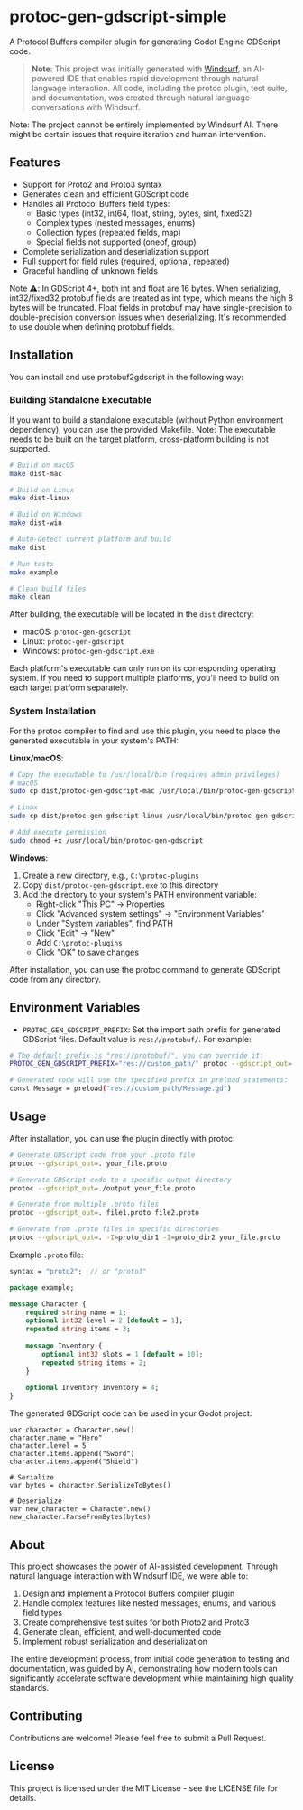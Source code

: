 # protoc-gen-gdscript-simple

A Protocol Buffers compiler plugin for generating Godot Engine GDScript code.

> **Note**: This project was initially generated with [Windsurf](https://codeium.com/windsurf), an AI-powered IDE that enables rapid development through natural language interaction. All code, including the protoc plugin, test suite, and documentation, was created through natural language conversations with Windsurf.

Note: The project cannot be entirely implemented by Windsurf AI. There might be certain issues that require iteration and human intervention.

## Features

- Support for Proto2 and Proto3 syntax
- Generates clean and efficient GDScript code
- Handles all Protocol Buffers field types:
  - Basic types (int32, int64, float, string, bytes, sint, fixed32)
  - Complex types (nested messages, enums)
  - Collection types (repeated fields, map)
  - Special fields not supported (oneof, group)
- Complete serialization and deserialization support
- Full support for field rules (required, optional, repeated)
- Graceful handling of unknown fields

Note ⚠️:
    In GDScript 4+, both int and float are 16 bytes. When serializing, int32/fixed32 protobuf fields are treated as int type, which means the high 8 bytes will be truncated.
    Float fields in protobuf may have single-precision to double-precision conversion issues when deserializing. It's recommended to use double when defining protobuf fields.

## Installation

You can install and use protobuf2gdscript in the following way:

### Building Standalone Executable

If you want to build a standalone executable (without Python environment dependency), you can use the provided Makefile. Note: The executable needs to be built on the target platform, cross-platform building is not supported.

```bash
# Build on macOS
make dist-mac

# Build on Linux
make dist-linux

# Build on Windows
make dist-win

# Auto-detect current platform and build
make dist

# Run tests
make example

# Clean build files
make clean
```

After building, the executable will be located in the `dist` directory:
- macOS: `protoc-gen-gdscript`
- Linux: `protoc-gen-gdscript`
- Windows: `protoc-gen-gdscript.exe`

Each platform's executable can only run on its corresponding operating system. If you need to support multiple platforms, you'll need to build on each target platform separately.

### System Installation

For the protoc compiler to find and use this plugin, you need to place the generated executable in your system's PATH:

**Linux/macOS**:
```bash
# Copy the executable to /usr/local/bin (requires admin privileges)
# macOS
sudo cp dist/protoc-gen-gdscript-mac /usr/local/bin/protoc-gen-gdscript

# Linux
sudo cp dist/protoc-gen-gdscript-linux /usr/local/bin/protoc-gen-gdscript

# Add execute permission
sudo chmod +x /usr/local/bin/protoc-gen-gdscript
```

**Windows**:
1. Create a new directory, e.g., `C:\protoc-plugins`
2. Copy `dist/protoc-gen-gdscript.exe` to this directory
3. Add the directory to your system's PATH environment variable:
   - Right-click "This PC" -> Properties
   - Click "Advanced system settings" -> "Environment Variables"
   - Under "System variables", find PATH
   - Click "Edit" -> "New"
   - Add `C:\protoc-plugins`
   - Click "OK" to save changes

After installation, you can use the protoc command to generate GDScript code from any directory.

## Environment Variables

- `PROTOC_GEN_GDSCRIPT_PREFIX`: Set the import path prefix for generated GDScript files. Default value is `res://protobuf/`. For example:

```bash
# The default prefix is "res://protobuf/", you can override it:
PROTOC_GEN_GDSCRIPT_PREFIX="res://custom_path/" protoc --gdscript_out=. your_file.proto

# Generated code will use the specified prefix in preload statements:
const Message = preload("res://custom_path/Message.gd")
```

## Usage

After installation, you can use the plugin directly with protoc:

```bash
# Generate GDScript code from your .proto file
protoc --gdscript_out=. your_file.proto

# Generate GDScript code to a specific output directory
protoc --gdscript_out=./output your_file.proto

# Generate from multiple .proto files
protoc --gdscript_out=. file1.proto file2.proto

# Generate from .proto files in specific directories
protoc --gdscript_out=. -I=proto_dir1 -I=proto_dir2 your_file.proto
```

Example `.proto` file:

```protobuf
syntax = "proto2";  // or "proto3"

package example;

message Character {
    required string name = 1;
    optional int32 level = 2 [default = 1];
    repeated string items = 3;
    
    message Inventory {
        optional int32 slots = 1 [default = 10];
        repeated string items = 2;
    }
    
    optional Inventory inventory = 4;
}
```

The generated GDScript code can be used in your Godot project:

```gdscript
var character = Character.new()
character.name = "Hero"
character.level = 5
character.items.append("Sword")
character.items.append("Shield")

# Serialize
var bytes = character.SerializeToBytes()

# Deserialize
var new_character = Character.new()
new_character.ParseFromBytes(bytes)
```

## About

This project showcases the power of AI-assisted development. Through natural language interaction with Windsurf IDE, we were able to:

1. Design and implement a Protocol Buffers compiler plugin
2. Handle complex features like nested messages, enums, and various field types
3. Create comprehensive test suites for both Proto2 and Proto3
4. Generate clean, efficient, and well-documented code
5. Implement robust serialization and deserialization

The entire development process, from initial code generation to testing and documentation, was guided by AI, demonstrating how modern tools can significantly accelerate software development while maintaining high quality standards.

## Contributing

Contributions are welcome! Please feel free to submit a Pull Request.

## License

This project is licensed under the MIT License - see the LICENSE file for details.
